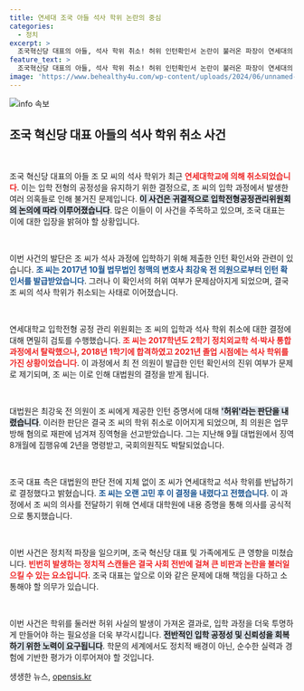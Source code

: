```yaml
---
title: 연세대 조국 아들 석사 학위 논란의 중심
categories:
  - 정치
excerpt: >
  조국혁신당 대표의 아들, 석사 학위 취소! 허위 인턴확인서 논란이 불러온 파장이 연세대의 중대한 결정을 이끌어냈습니다. 법무부 전 의원과의 연결 고리까지, 더 깊은 진실이 밝혀질까요? 클릭하여 자세한 내용을 확인하세요!
feature_text: >
  조국혁신당 대표의 아들, 석사 학위 취소! 허위 인턴확인서 논란이 불러온 파장이 연세대의 중대한 결정을 이끌어냈습니다. 법무부 전 의원과의 연결 고리까지, 더 깊은 진실이 밝혀질까요? 클릭하여 자세한 내용을 확인하세요!
image: 'https://www.behealthy4u.com/wp-content/uploads/2024/06/unnamed-file.png'
---
```


<p><img src="https://www.behealthy4u.com/wp-content/uploads/2024/06/unnamed-file.png" alt="info 속보" /></p>

<h2 data-ke-size="size26">조국 혁신당 대표 아들의 석사 학위 취소 사건</h2>

<p data-ke-size="size16">&nbsp;</p>

<p>조국 혁신당 대표의 아들 조 모 씨의 석사 학위가 최근 <b><span style="color: #ee2323;">연세대학교에 의해 취소되었습니다</span></b>. 이는 입학 전형의 공정성을 유지하기 위한 결정으로, 조 씨의 입학 과정에서 발생한 여러 의혹들로 인해 불거진 문제입니다. <b><span style="background-color: #21538527;">이 사건은 귀결적으로 입학전형공정관리위원회의 논의에 따라 이루어졌습니다</span></b>. 많은 이들이 이 사건을 주목하고 있으며, 조국 대표는 이에 대한 입장을 밝혀야 할 상황입니다. </p>

<p data-ke-size="size16">&nbsp;</p>

<p>이번 사건의 발단은 조 씨가 석사 과정에 입학하기 위해 제출한 인턴 확인서와 관련이 있습니다. <b><span style="color: #1a5490;">조 씨는 2017년 10월 법무법인 청맥의 변호사 최강욱 전 의원으로부터 인턴 확인서를 발급받았습니다</span></b>. 그러나 이 확인서의 허위 여부가 문제삼아지게 되었으며, 결국 조 씨의 석사 학위가 취소되는 사태로 이어졌습니다.</p>

<p data-ke-size="size16">&nbsp;</p>

<p>연세대학교 입학전형 공정 관리 위원회는 조 씨의 입학과 석사 학위 취소에 대한 결정에 대해 면밀히 검토를 수행했습니다. <b><span style="color: #ee2323;">조 씨는 2017학년도 2학기 정치외교학 석·박사 통합 과정에서 탈락했으나, 2018년 1학기에 합격하였고 2021년 졸업 시점에는 석사 학위를 가진 상황이었습니다</span></b>. 이 과정에서 최 전 의원이 발급한 인턴 확인서의 진위 여부가 문제로 제기되며, 조 씨는 이로 인해 대법원의 결정을 받게 됩니다. </p>

<p data-ke-size="size16">&nbsp;</p>

<p>대법원은 최강욱 전 의원이 조 씨에게 제공한 인턴 증명서에 대해 <b><span style="background-color: #21538527;">'허위'라는 판단을 내렸습니다</span></b>. 이러한 판단은 결국 조 씨의 학위 취소로 이어지게 되었으며, 최 의원은 업무 방해 혐의로 재판에 넘겨져 징역형을 선고받았습니다. 그는 지난해 9월 대법원에서 징역 8개월에 집행유예 2년을 명령받고, 국회의원직도 박탈되었습니다.</p>

<p data-ke-size="size16">&nbsp;</p>

<p>조국 대표 측은 대법원의 판단 전에 지체 없이 조 씨가 연세대학교 석사 학위를 반납하기로 결정했다고 밝혔습니다. <b><span style="color: #1a5490;">조 씨는 오랜 고민 후 이 결정을 내렸다고 전했습니다</span></b>. 이 과정에서 조 씨의 의사를 전달하기 위해 연세대 대학원에 내용 증명을 통해 의사를 공식적으로 통지했습니다.</p>

<p data-ke-size="size16">&nbsp;</p>

<p>이번 사건은 정치적 파장을 일으키며, 조국 혁신당 대표 및 가족에게도 큰 영향을 미쳤습니다. <b><span style="color: #ee2323;">빈번히 발생하는 정치적 스캔들은 결국 사회 전반에 걸쳐 큰 비판과 논란을 불러일으킬 수 있는 요소입니다</span></b>. 조국 대표는 앞으로 이와 같은 문제에 대해 책임을 다하고 소통해야 할 의무가 있습니다. </p>

<p data-ke-size="size16">&nbsp;</p>

<p>이번 사건은 학위를 둘러싼 허위 사실의 발생이 가져온 결과로, 입학 과정을 더욱 투명하게 만들어야 하는 필요성을 더욱 부각시킵니다. <b><span style="background-color: #21538527;">전반적인 입학 공정성 및 신뢰성을 회복하기 위한 노력이 요구됩니다</span></b>. 학문의 세계에서도 정치적 배경이 아닌, 순수한 실력과 경험에 기반한 평가가 이루어져야 할 것입니다.</p>
생생한 뉴스, <a href="https://opensis.kr" rel="dofollow">opensis.kr</a>


